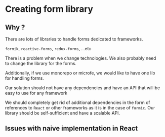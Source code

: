 # Creating form library

## Why ?

There are lots of libraries to handle forms dedicated to frameworks.

`formik`, `reactive-forms`, `redux-forms`, ...etc

There is a problem when we change technologies. We also probably need to change the library for the forms.

Additionally, if we use monorepo or microfe, we would like to have one lib for handling forms.

Our solution should not have any dependencies and have an API that will be easy to use for any framework

We should completely get rid of additional dependencies in the form of references to `React` or other frameworks as it is in the case of `formic`. Our library should be self-sufficient and have a scalable API.

## Issues with naive implementation in React
